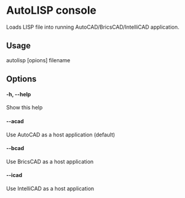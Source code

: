 # AutoLISP console

Loads LISP file into running AutoCAD/BricsCAD/IntelliCAD application.

## Usage

autolisp [opions] filename

## Options

#### -h, --help
Show this help

#### --acad
Use AutoCAD as a host application (default)

#### --bcad
Use BricsCAD as a host application

#### --icad
Use IntelliCAD as a host application
 
